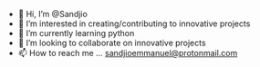- 👋 Hi, I’m @Sandjio
- 👀 I’m interested in creating/contributing to innovative projects
- 🌱 I’m currently learning python
- 💞️ I’m looking to collaborate on innovative projects
- 📫 How to reach me ... sandjioemmanuel@protonmail.com

<!---
Sandjio/Sandjio is a ✨ special ✨ repository because its `README.md` (this file) appears on your GitHub profile.
You can click the Preview link to take a look at your changes.
--->
